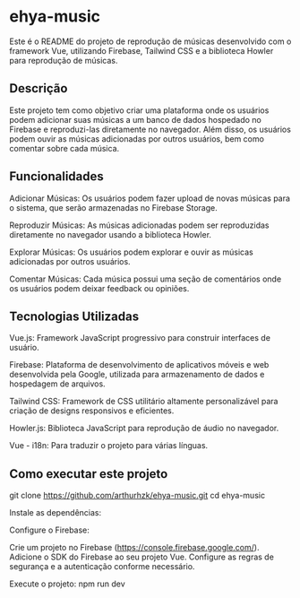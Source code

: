 # ehya-music

Este é o README do projeto de reprodução de músicas desenvolvido com o framework Vue, utilizando Firebase, Tailwind CSS e a biblioteca Howler para reprodução de músicas.

## Descrição

Este projeto tem como objetivo criar uma plataforma onde os usuários podem adicionar suas músicas a um banco de dados hospedado no Firebase e reproduzi-las diretamente no navegador. Além disso, os usuários podem ouvir as músicas adicionadas por outros usuários, bem como comentar sobre cada música.

## Funcionalidades

Adicionar Músicas: Os usuários podem fazer upload de novas músicas para o sistema, que serão armazenadas no Firebase Storage.

Reproduzir Músicas: As músicas adicionadas podem ser reproduzidas diretamente no navegador usando a biblioteca Howler.

Explorar Músicas: Os usuários podem explorar e ouvir as músicas adicionadas por outros usuários.

Comentar Músicas: Cada música possui uma seção de comentários onde os usuários podem deixar feedback ou opiniões.

## Tecnologias Utilizadas

Vue.js: Framework JavaScript progressivo para construir interfaces de usuário.

Firebase: Plataforma de desenvolvimento de aplicativos móveis e web desenvolvida pela Google, utilizada para armazenamento de dados e hospedagem de arquivos.

Tailwind CSS: Framework de CSS utilitário altamente personalizável para criação de designs responsivos e eficientes.

Howler.js: Biblioteca JavaScript para reprodução de áudio no navegador.

Vue - i18n: Para traduzir o projeto para várias línguas.

## Como executar este projeto

git clone https://github.com/arthurhzk/ehya-music.git
cd ehya-music

Instale as dependências:

Configure o Firebase:

Crie um projeto no Firebase (https://console.firebase.google.com/).
Adicione o SDK do Firebase ao seu projeto Vue.
Configure as regras de segurança e a autenticação conforme necessário.

Execute o projeto:
npm run dev
